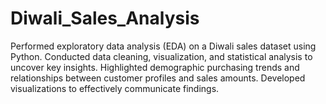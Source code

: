 # Diwali_Sales_Analysis
Performed exploratory data analysis (EDA) on a Diwali sales dataset using Python. Conducted data cleaning, visualization, and statistical analysis to uncover key insights. Highlighted demographic purchasing trends and relationships between customer profiles and sales amounts. Developed visualizations to effectively communicate findings.
